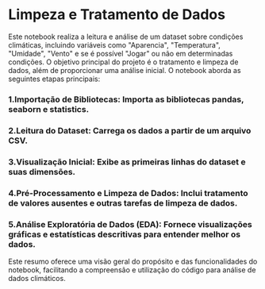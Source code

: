 # Limpeza e Tratamento de Dados

Este notebook realiza a leitura e análise de um dataset sobre condições climáticas, incluindo variáveis como "Aparencia", "Temperatura", "Umidade", "Vento" e se é possível "Jogar" ou não em determinadas condições. O objetivo principal do projeto é o tratamento e limpeza de dados, além de proporcionar uma análise inicial. O notebook aborda as seguintes etapas principais:

### 1.Importação de Bibliotecas: Importa as bibliotecas pandas, seaborn e statistics.
### 2.Leitura do Dataset: Carrega os dados a partir de um arquivo CSV.
### 3.Visualização Inicial: Exibe as primeiras linhas do dataset e suas dimensões.
### 4.Pré-Processamento e Limpeza de Dados: Inclui tratamento de valores ausentes e outras tarefas de limpeza de dados.
### 5.Análise Exploratória de Dados (EDA): Fornece visualizações gráficas e estatísticas descritivas para entender melhor os dados.
Este resumo oferece uma visão geral do propósito e das funcionalidades do notebook, facilitando a compreensão e utilização do código para análise de dados climáticos.





